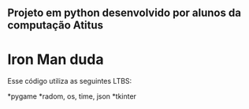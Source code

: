 ## Projeto em python desenvolvido por alunos da computação  Atitus
# Iron Man duda 

Esse código utiliza as seguintes LTBS:

*pygame 
*radom, os, time, json
*tkinter 